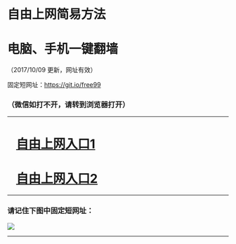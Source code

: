 ﻿# 自由上网简易方法

# 电脑、手机一键翻墙

（2017/10/09 更新，网址有效）

固定短网址：https://git.io/free99

### （微信如打不开，请转到浏览器打开）


***





# &nbsp;&nbsp; <a href="http://ft891923635.fwq-tz-1001.info/fwqtz01.html?t=100900130859 " target="_blank">自由上网入口1</a>
# &nbsp;&nbsp; <a href="http://ft289005662.fwq-tz-1002.info/fwqtz02.html?t=100900119277 " target="_blank">自由上网入口2</a>
***

### 请记住下图中固定短网址：

<img src="https://s3-us-west-2.amazonaws.com/fwq-1001/yjfq-20170905okok.png" /> 


***

